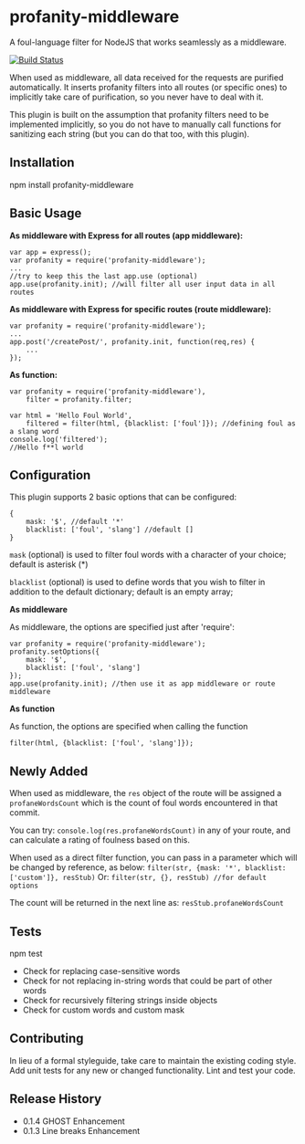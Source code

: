 profanity-middleware
=========================

A foul-language filter for NodeJS that works seamlessly as a middleware.

[![Build Status](https://travis-ci.org/ritenv/profanity-middleware.svg?branch=master)](https://travis-ci.org/ritenv/profanity-middleware)

When used as middleware, all data received for the requests are purified automatically. It inserts profanity filters into all routes (or specific ones) to implicitly take care of purification, so you never have to deal with it.

This plugin is built on the assumption that profanity filters need to be implemented implicitly, so you do not have to manually call functions for sanitizing each string (but you can do that too, with this plugin).

## Installation

  npm install profanity-middleware

## Basic Usage

**As middleware with Express for all routes (app middleware):**

    var app = express();
	var profanity = require('profanity-middleware');
	...
	//try to keep this the last app.use (optional)
	app.use(profanity.init); //will filter all user input data in all routes

**As middleware with Express for specific routes (route middleware):**

	var profanity = require('profanity-middleware');
	...
	app.post('/createPost/', profanity.init, function(req,res) {
		...
	});


**As function:**

    var profanity = require('profanity-middleware'),
        filter = profanity.filter;

    var html = 'Hello Foul World',
        filtered = filter(html, {blacklist: ['foul']}); //defining foul as a slang word
    console.log('filtered');
    //Hello f**l world

## Configuration

This plugin supports 2 basic options that can be configured:

	{
		mask: '$', //default '*'
		blacklist: ['foul', 'slang'] //default []
	}

`mask` (optional) is used to filter foul words with a character of your choice; default is asterisk (*)

`blacklist` (optional) is used to define words that you wish to filter in addition to the default dictionary; default is an empty array;

**As middleware**

As middleware, the options are specified just after 'require':

	var profanity = require('profanity-middleware');
	profanity.setOptions({
		mask: '$', 
		blacklist: ['foul', 'slang']
	});
	app.use(profanity.init); //then use it as app middleware or route middleware
	
**As function**

As function, the options are specified when calling the function

	filter(html, {blacklist: ['foul', 'slang']});

## Newly Added

When used as middleware, the `res` object of the route will be assigned a `profaneWordsCount` which is the count of foul words encountered in that commit.

You can try: `console.log(res.profaneWordsCount)` in any of your route, and can calculate a rating of foulness based on this.

When used as a direct filter function, you can pass in a parameter which will be changed by reference, as below:
`filter(str, {mask: '*', blacklist: ['custom']}, resStub)`
Or:
`filter(str, {}, resStub) //for default options`

The count will be returned in the next line as: `resStub.profaneWordsCount`

## Tests

  npm test

  - Check for replacing case-sensitive words 
  - Check for not replacing in-string words that could be part of other words 
  - Check for recursively filtering strings inside objects 
  - Check for custom words and custom mask 

## Contributing

In lieu of a formal styleguide, take care to maintain the existing coding style.
Add unit tests for any new or changed functionality. Lint and test your code.

## Release History

* 0.1.4 GHOST Enhancement
* 0.1.3 Line breaks Enhancement
